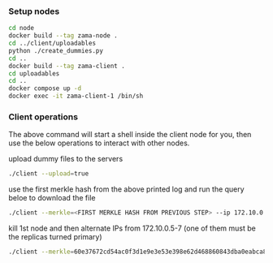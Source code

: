 ### Setup nodes

```bash
cd node
docker build --tag zama-node .
cd ../client/uploadables
python ./create_dummies.py
cd ..
docker build --tag zama-client .
cd uploadables
cd ..
docker compose up -d
docker exec -it zama-client-1 /bin/sh
```

### Client operations

The above command will start a shell inside the client node for you, then use the below operations to interact with other nodes.

upload dummy files to the servers
```bash
./client --upload=true
```

use the first merkle hash from the above printed log and run the query beloe to download the file
```bash
./client --merkle=<FIRST MERKLE HASH FROM PREVIOUS STEP> --ip 172.10.0.2 --index 12
```

kill 1st node and then alternate IPs from 172.10.0.5-7 (one of them must be the replicas turned primary)
```bash
./client --merkle=60e37672cd54ac0f3d1e9e3e53e398e62d468860843dba0eabca8e8e510e9b57 --ip <IP> --index 12
```